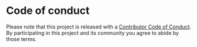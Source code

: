 # Code of conduct

Please note that this project is released with a [Contributor Code of Conduct](https://www.contributor-covenant.org/adopters).  
By participating in this project and its community you agree to abide by those terms.